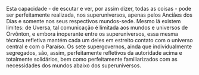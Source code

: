 ﻿Esta capacidade - de escutar e ver, por assim dizer, todas as coisas - pode ser perfeitamente realizada, nos superuniversos, apenas pelos Anciães dos Dias e somente nos seus respectivos mundos-sede. Mesmo lá existem limites: de Uversa, tal comunicação é limitada aos mundos e universos de Orvônton, e embora inoperante entre os superuniversos,  essa mesma técnica refletiva mantém cada um deles em estreito contato com o universo central e com o Paraíso. Os sete supergovernos, ainda que individualmente segregados, são, assim, perfeitamente refletivos da autoridade acima e totalmente solidários, bem como perfeitamente familiarizados com as necessidades dos mundos abaixo dos superuniversos.